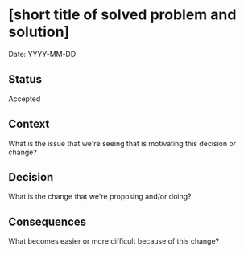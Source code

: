 <!-- spec-ground: template=docs/adr/0000-template.md version=0.1.0 checksum=c5f5f339b2b7fe22312bd945ef9faa01226d60c1748ecd6d570d926a91d7d95f -->
<!-- This file is managed by spec-ground. Do not edit in-place. -->

# [short title of solved problem and solution]

Date: YYYY-MM-DD

## Status

Accepted

## Context

What is the issue that we're seeing that is motivating this decision or change?

## Decision

What is the change that we're proposing and/or doing?

## Consequences

What becomes easier or more difficult because of this change?

